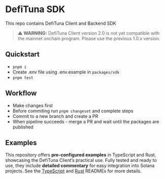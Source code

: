 # DefiTuna SDK

This repo contains DefiTuna Client and Backend SDK

> ⚠️ **WARNING:** DefiTuna Client version 2.0 is not yet compatible with the mainnet onchain program.
> Please use the previous 1.0.x version.

## Quickstart

- `pnpm i`
- Create .env file using .env.example in `packages/sdk`
- `pnpm test`

## Workflow

- Make changes first
- Before commiting run `pnpm changeset` and complete steps
- Commit to a new branch and create a PR
- When pipeline succeeds - merge a PR and wait until the packages are published

## Examples

This repository offers **pre-configured examples** in TypeScript and Rust, showcasing the DefiTuna Client’s practical
use. Fully tested and ready to use, they include **detailed commentary** for easy integration into Solana projects. See
the [TypeScript](./examples/ts/README.md) and [Rust](./examples/rust/README.md) READMEs for more details.


